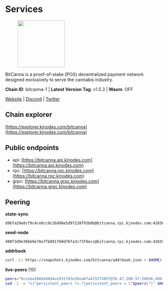 # Services

<figure><img src="https://raw.githubusercontent.com/kj89/testnet_manuals/main/pingpub/logos/bitcanna.png" width="150" alt=""><figcaption></figcaption></figure>

BitCanna is a proof-of-stake (POS) decentralized payment network designed exclusively to serve the cannabis industry. 

**Chain ID**: bitcanna-1 | **Latest Version Tag**: v1.5.3 | **Wasm**: OFF

[Website](https://www.bitcanna.io) | [Discord](https://discord.gg/9AVrzaVQvs) | [Twitter](https://twitter.com/BitCannaGlobal)




## Chain explorer
[https://explorer.kjnodes.com/bitcanna](https://explorer.kjnodes.com/bitcanna)

## Public endpoints

* api: [https://bitcanna.api.kjnodes.com](https://bitcanna.api.kjnodes.com)
* rpc: [https://bitcanna.rpc.kjnodes.com](https://bitcanna.rpc.kjnodes.com)
* grpc: [https://bitcanna.grpc.kjnodes.com](https://bitcanna.grpc.kjnodes.com)

## Peering

**state-sync**

```text
d9bfa29e0cf9c4ce0cc9c26d98e5d97228f93b0b@bitcanna.rpc.kjnodes.com:42656
```

**seed-node**

```text
400f3d9e30b69e78a7fb891f60d76fa3c73f0ecc@bitcanna.rpc.kjnodes.com:42659
```

**addrbook**
```bash
curl -Ls https://snapshots.kjnodes.com/bitcanna/addrbook.json > $HOME/.bcna/config/addrbook.json
```

**live-peers** (10)
```bash
peers="6cceba286b498d4a1931f85e35ea0fa433373057@78.47.208.97:26656,d9bfa29e0cf9c4ce0cc9c26d98e5d97228f93b0b@65.109.88.38:42656,c38a5912b4b0f827732862594671c65ad0059932@172.105.196.25:26656,a1ceb81a5498642753f8600a5c3b9ca056af3051@67.222.144.195:16656,4dabde84771e8689403ce7c8b76d27e555ab2f00@65.21.136.170:50656,dd4d3c0de38aa0575436c34c237b33bc0dda3ef2@142.132.158.93:13056,82588f011491c6100d922d133f52fc23460b9231@135.181.67.233:26656,8a210f1bcfc9015a7bc18dcc5add29c0dce3f2dc@135.181.173.65:26656,88c6b1fa1c7fef98b4449b769eb2705476586664@65.109.92.241:21326,d7322625044ad733bce4178dc397b2b9b5f68b41@43.153.27.130:26656"
sed -i -e "s|^persistent_peers *=.*|persistent_peers = \"$peers\"|" $HOME/.bcna/config/config.toml
```

